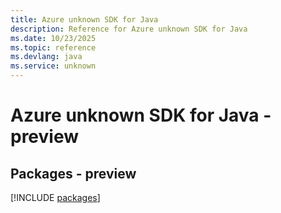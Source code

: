 ```yaml
---
title: Azure unknown SDK for Java
description: Reference for Azure unknown SDK for Java
ms.date: 10/23/2025
ms.topic: reference
ms.devlang: java
ms.service: unknown
---
```

# Azure unknown SDK for Java - preview
## Packages - preview
[!INCLUDE [packages](unknown-index.md)]